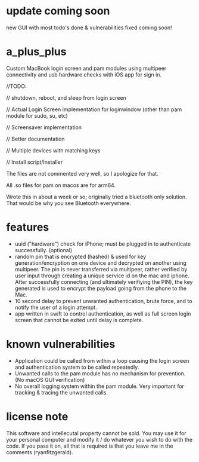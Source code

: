 # update coming soon

new GUI with most todo's done & vulnerabilities fixed coming soon!

# a_plus_plus

Custom MacBook login screen and pam modules using multipeer connectivity and usb hardware checks with iOS app for sign in.

//TODO:

//   shutdown, reboot, and sleep from login screen

//   Actual Login Screen implementation for loginwindow (other than pam module for sudo, su, etc)

//   Screensaver implementation

//   Better documentation

//   Multiple devices with matching keys

//   Install script/Installer

The files are not commented very well, so I apologize for that.

All .so files for pam on macos are for arm64.

Wrote this in about a week or so; originally tried a bluetooth only solution. That would be why you see Bluetooth everywhere.

# features

- uuid ("hardware") check for iPhone; must be plugged in to authenticate successfully. (optional)
- random pin that is encrypted (hashed) & used for key generation/encryption on one device and decrypted on another using multipeer. The pin is never transferred via multipeer, rather verified by user input through creating a unique service id on the mac and iphone. After successfully connecting (and ultimately verifiying the PIN), the key generated is used to encrypt the payload going from the phone to the Mac.
- 10 second delay to prevent unwanted authentication, brute force, and to notify the user of a login attempt.
- app written in swift to control authentication, as well as full screen login screen that cannot be exited until delay is complete.

# known vulnerabilities

- Application could be called from within a loop causing the login screen and authentication system to be called repeatedly.
- Unwanted calls to the pam module has no mechanism for prevention. (No macOS GUI verification)
- No overall logging system within the pam module. Very important for tracking & tracing the unwanted calls.

# license note

This software and intellecutal property cannot be sold. You may use it for your personal computer and modify it / do whatever you wish to do with the code. If you pass it on, all that is required is that you leave me in the comments (ryanfitzgerald).
